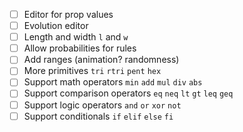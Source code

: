 - [ ] Editor for prop values
- [ ] Evolution editor
- [ ] Length and width `l` and `w`
- [ ] Allow probabilities for rules 
- [ ] Add ranges (animation? randomness)
- [ ] More primitives `tri` `rtri` `pent` `hex`
- [ ] Support math operators `min` `add` `mul` `div` `abs`
- [ ] Support comparison operators `eq` `neq` `lt` `gt` `leq` `geq`
- [ ] Support logic operators `and` `or` `xor` `not`
- [ ] Support conditionals `if` `elif`  `else` `fi`